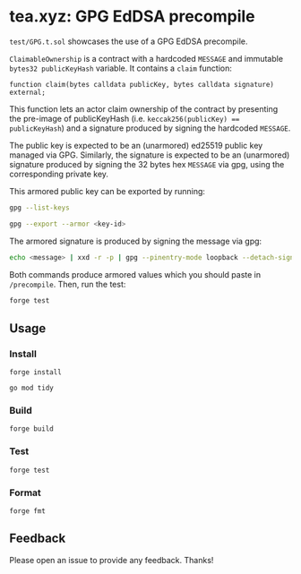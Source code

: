 # tea.xyz: GPG EdDSA precompile

`test/GPG.t.sol` showcases the use of a GPG EdDSA precompile.

`ClaimableOwnership` is a contract with a hardcoded `MESSAGE` and immutable `bytes32 publicKeyHash` variable. It contains a `claim` function:

```solidity
function claim(bytes calldata publicKey, bytes calldata signature) external;
```

This function lets an actor claim ownership of the contract by presenting the pre-image of publicKeyHash (i.e. `keccak256(publicKey) == publicKeyHash`) and a signature produced by signing the hardcoded `MESSAGE`.

The public key is expected to be an (unarmored) ed25519 public key managed via GPG. Similarly, the signature is expected to be an (unarmored) signature produced by signing the 32 bytes hex `MESSAGE` via gpg, using the corresponding private key.

This armored public key can be exported by running:

```bash
gpg --list-keys
```

```bash
gpg --export --armor <key-id>
```

The armored signature is produced by signing the message via gpg:

```bash
echo <message> | xxd -r -p | gpg --pinentry-mode loopback --detach-sign --armor
```

Both commands produce armored values which you should paste in `/precompile`. Then, run the test:

```bash
forge test
```

## Usage

### Install

```shell
forge install
```

```shell
go mod tidy
```

### Build

```shell
forge build
```

### Test

```shell
forge test
```

### Format

```shell
forge fmt
```

## Feedback

Please open an issue to provide any feedback. Thanks!
